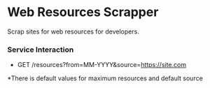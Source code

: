 # Web Resources Scrapper

Scrap sites for web resources for developers.

### Service Interaction

- GET /resources?from=MM-YYYY&source=https://site.com

*There is default values for maximum resources and default source